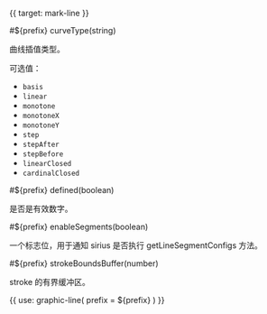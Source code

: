 {{ target: mark-line }}

<!-- ILineMarkSpec -->

#${prefix} curveType(string)

曲线插值类型。

可选值：

- `basis`
- `linear`
- `monotone`
- `monotoneX`
- `monotoneY`
- `step`
- `stepAfter`
- `stepBefore`
- `linearClosed`
- `cardinalClosed`

#${prefix} defined(boolean)

是否是有效数字。

#${prefix} enableSegments(boolean)

一个标志位，用于通知 sirius 是否执行 getLineSegmentConfigs 方法。

#${prefix} strokeBoundsBuffer(number)

stroke 的有界缓冲区。

{{ use: graphic-line(
  prefix = ${prefix}
) }}
